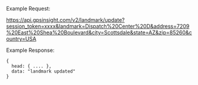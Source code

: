Example Request:

https://api.gpsinsight.com/v2/landmark/update?session_token=xxxx&landmark=Dispatch%20Center%20D&address=7209%20East%20Shea%20Boulevard&city=Scottsdale&state=AZ&zip=85260&country=USA

Example Response:

    {
      head: { .... },
      data: "landmark updated"
    }
